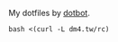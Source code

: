 My dotfiles by [dotbot](https://github.com/anishathalye/dotbot).

```
bash <(curl -L dm4.tw/rc)
```
